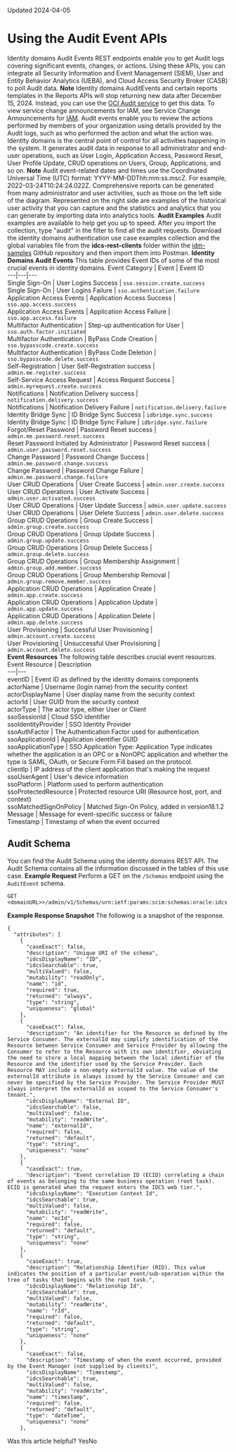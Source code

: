 Updated 2024-04-05
# Using the Audit Event APIs
Identity domains Audit Events REST endpoints enable you to get Audit logs covering significant events, changes, or actions. Using these APIs, you can integrate all Security Information and Event Management (SIEM), User and Entity Behavior Analytics (UEBA), and Cloud Access Security Broker (CASB) to poll Audit data.
**Note**
Identity domains AuditEvents and certain reports templates in the Reports APIs will stop returning new data after December 15, 2024. Instead, you can use the [OCI Audit service](https://docs.oracle.com/iaas/Content/Audit/home.htm) to get this data. To view service change announcements for IAM, see Service Change Announcements for [IAM](https://docs.oracle.com/en-us/iaas/Content/servicechanges.htm#servicechanges_topic_IAM).
Audit events enable you to review the actions performed by members of your organization using details provided by the Audit logs, such as who performed the action and what the action was. Identity domains is the central point of control for all activities happening in the system. It generates audit data in response to all administrator and end-user operations, such as User Login, Application Access, Password Reset, User Profile Update, CRUD operations on Users, Group, Applications, and so on.
**Note** Audit event-related dates and times use the Coordinated Universal Time (UTC) format: YYYY-MM-DDThh:mm:ss.mscZ. For example, 2022-03-24T10:24:24.022Z.
Comprehensive reports can be generated from many administrator and user activities, such as those on the left side of the diagram. Represented on the right side are examples of the historical user activity that you can capture and the statistics and analytics that you can generate by importing data into analytics tools.
**Audit Examples**
Audit examples are available to help get you up to speed. After you import the collection, type "audit" in the filter to find all the audit requests. Download the identity domains authentication use case examples collection and the global variables file from the **idcs-rest-clients** folder within the [idm-samples](https://github.com/oracle-samples/idm-samples) GitHub repository and then import them into Postman.
**Identity Domains Audit Events**
This table provides Event IDs of some of the most crucial events in identity domains.
Event Category | Event | Event ID  
---|---|---  
Single Sign-On |  User Logins Success |  `sso.session.create.success`  
Single Sign-On |  User Logins Failure |  `sso.authentication.failure`  
Application Access Events |  Application Access Success |  `sso.app.access.success`  
Application Access Events |  Application Access Failure |  `sso.app.access.failure`  
Multifactor Authentication |  Step-up authentication for User  |  `sso.auth.factor.initiated`  
Multifactor Authentication |  ByPass Code Creation |  `sso.bypasscode.create.success`  
Multifactor Authentication |  ByPass Code Deletion |  `sso.bypasscode.delete.success`  
Self-Registration |  User Self-Registration success |  `admin.me.register.success`  
Self-Service Access Request |  Access Request Success |  `admin.myrequest.create.success`  
Notifications |  Notification Delivery success |  `notification.delivery.success`  
Notifications |  Notification Delivery Failure |  `notification.delivery.failure`  
Identity Bridge Sync |  ID Bridge Sync Success |  `idbridge.sync.success`  
Identity Bridge Sync |  ID Bridge Sync Failure |  `idbridge.sync.failure`  
Forgot/Reset Password |  Password Reset success |  `admin.me.password.reset.success`  
Reset Password Initiated by Administrator |  Password Reset success |  `admin.user.password.reset.success`  
Change Password |  Password Change Success |  `admin.me.password.change.success`  
Change Password |  Password Change Failure |  `admin.me.password.change.failure`  
User CRUD Operations |  User Create Success |  `admin.user.create.success`  
User CRUD Operations |  User Activate Success |  `admin.user.activated.success`  
User CRUD Operations |  User Update Success |  `admin.user.update.success`  
User CRUD Operations |  User Delete Success |  `admin.user.delete.success`  
Group CRUD Operations |  Group Create Success |  `admin.group.create.success`  
Group CRUD Operations |  Group Update Success |  `admin.group.update.success`  
Group CRUD Operations |  Group Delete Success |  `admin.group.delete.success`  
Group CRUD Operations |  Group Membership Assignment |  `admin.group.add.member.success`  
Group CRUD Operations |  Group Membership Removal |  `admin.group.remove.member.success`  
Application CRUD Operations |  Application Create |  `admin.app.create.success`  
Application CRUD Operations |  Application Update |  `admin.app.update.success`  
Application CRUD Operations |  Application Delete |  `admin.app.delete.success`  
User Provisioning |  Successful User Provisioning |  `admin.account.create.success`  
User Provisioning |  Unsuccessful User Provisioning |  `admin.account.delete.success`  
**Event Resources**
The following table describes crucial event resources.
Event Resource | Description  
---|---  
eventID |  Event ID as defined by the identity domains components  
actorName |  Username (login name) from the security context  
actorDisplayName |  User display name from the security context  
actorId |  User GUID from the security context  
actorType |  The actor type, either User or Client  
ssoSessionId |  Cloud SSO identifier  
ssoIdentityProvider |  SSO Identity Provider  
ssoAuthFactor |  The Authentication Factor used for authentication  
ssoApplicationId |  Application identifier GUID  
ssoApplicationType |  SSO Application Type: Application Type indicates whether the application is an OPC or a NonOPC application and whether the type is SAML, OAuth, or Secure Form Fill based on the protocol.  
clientIp |  IP address of the client application that's making the request  
ssoUserAgent |  User's device information  
ssoPlatform |  Platform used to perform authentication  
ssoProtectedResource |  Protected resource URI (Resource host, port, and context)  
ssoMatchedSignOnPolicy |  Matched Sign-On Policy, added in version18.1.2  
Message |  Message for event-specific success or failure  
Timestamp |  Timestamp of when the event occurred  
## Audit Schema
You can find the Audit Schema using the identity domains REST API. The Audit Schema contains all the information discussed in the tables of this use case.
**Example Request**
Perform a GET on the `/Schemas` endpoint using the `AuditEvent` schema.
```
GET <domainURL>>/admin/v1/Schemas/urn:ietf:params:scim:schemas:oracle:idcs:AuditEvent
```

**Example Response Snapshot**
The following is a snapshot of the response.
```
{
  "attributes": [
    {
      "caseExact": false,
      "description": "Unique URI of the schema",
      "idcsDisplayName": "ID",
      "idcsSearchable": true,
      "multiValued": false,
      "mutability": "readOnly",
      "name": "id",
      "required": true,
      "returned": "always",
      "type": "string",
      "uniqueness": "global"
    },
    {
      "caseExact": false,
      "description": "An identifier for the Resource as defined by the Service Consumer. The externalId may simplify identification of the Resource between Service Consumer and Service Provider by allowing the Consumer to refer to the Resource with its own identifier, obviating the need to store a local mapping between the local identifier of the Resource and the identifier used by the Service Provider. Each Resource MAY include a non-empty externalId value. The value of the externalId attribute is always issued by the Service Consumer and can never be specified by the Service Provider. The Service Provider MUST always interpret the externalId as scoped to the Service Consumer's tenant.",
      "idcsDisplayName": "External ID",
      "idcsSearchable": false,
      "multiValued": false,
      "mutability": "readWrite",
      "name": "externalId",
      "required": false,
      "returned": "default",
      "type": "string",
      "uniqueness": "none"
    },
    {
      "caseExact": true,
      "description": "Event correlation ID (ECID) correlating a chain of events as belonging to the same business operation (root task). ECID is generated when the request enters the IDCS web tier.",
      "idcsDisplayName": "Execution Context Id",
      "idcsSearchable": true,
      "multiValued": false,
      "mutability": "readWrite",
      "name": "ecId",
      "required": false,
      "returned": "default",
      "type": "string",
      "uniqueness": "none"
    },
    {
      "caseExact": true,
      "description": "Relationship Identifier (RID). This value indicates the position of a particular event/sub-operation within the tree of tasks that begins with the root task.",
      "idcsDisplayName": "Relationship Id",
      "idcsSearchable": true,
      "multiValued": false,
      "mutability": "readWrite",
      "name": "rId",
      "required": false,
      "returned": "default",
      "type": "string",
      "uniqueness": "none"
    },
    {
      "caseExact": false,
      "description": "Timestamp of when the event occurred, provided by the Event Manager (not supplied by clients)",
      "idcsDisplayName": "Timestamp",
      "idcsSearchable": true,
      "multiValued": false,
      "mutability": "readWrite",
      "name": "timestamp",
      "required": false,
      "returned": "default",
      "type": "dateTime",
      "uniqueness": "none"
    },
```

Was this article helpful?
YesNo

